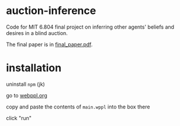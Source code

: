# auction-inference

Code for MIT 6.804 final project on inferring other agents' beliefs and desires in a blind auction.

The final paper is in [final_paper.pdf](https://github.com/npfoss/auction-inference/blob/master/final_paper.pdf).

# installation

uninstall `npm` (jk)

go to [webppl.org](http://webppl.org/)

copy and paste the contents of `main.wppl` into the box there

click "run"
